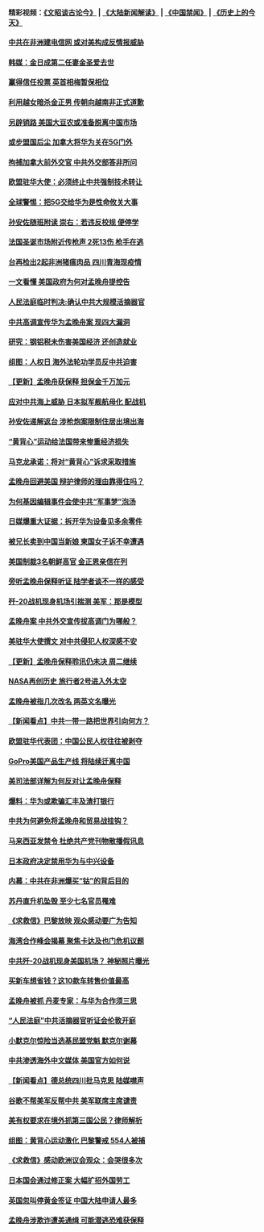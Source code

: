 #### 精彩视频：[《文昭谈古论今》](https://github.com/gfw-breaker/wenzhao/blob/master/README.md?t=12131831) | [《大陆新闻解读》](https://github.com/gfw-breaker/ntdtv-comedy/blob/master/README.md?t=12131831) | [《中国禁闻》](https://github.com/gfw-breaker/ntdtv-news/blob/master/README.md?t=12131831) | [《历史上的今天》](https://github.com/gfw-breaker/today-in-history/blob/master/README.md?t=12131831) 

#### [中共在非洲建电信网 或对美构成反情报威胁](../pages/nsc418/n10908572.md?t=12131831) 

#### [韩媒：金日成第二任妻金圣爱去世](../pages/nsc418/n10907348.md?t=12131831) 

#### [赢得信任投票 英首相梅暂保相位](../pages/nsc418/n10907229.md?t=12131831) 

#### [利用越女暗杀金正男 传朝向越南非正式道歉](../pages/nsc418/n10907137.md?t=12131831) 

#### [另辟销路 美国大豆农或准备脱离中国市场](../pages/nsc418/n10906755.md?t=12131831) 

#### [或步盟国后尘 加拿大将华为关在5G门外](../pages/nsc418/n10906948.md?t=12131831) 

#### [拘捕加拿大前外交官 中共外交部答非所问](../pages/nsc418/n10906805.md?t=12131831) 

#### [欧盟驻华大使：必须终止中共强制技术转让](../pages/nsc418/n10906425.md?t=12131831) 

#### [全球警惕：把5G交给华为是性命攸关大事](../pages/nsc418/n10906129.md?t=12131831) 

#### [孙安佐随班附读 崇右：若违反校规 便停学](../pages/nsc418/n10906519.md?t=12131831) 

#### [法国圣诞市场附近传枪声 2死13伤 枪手在逃](../pages/nsc418/n10906474.md?t=12131831) 

#### [台再检出2起非洲猪瘟肉品 四川青海现疫情](../pages/nsc418/n10905719.md?t=12131831) 

#### [一文看懂 美国政府为何对孟晚舟提控告](../pages/nsc418/n10904250.md?t=12131831) 

#### [人民法庭临时判决:确认中共大规模活摘器官](../pages/nsc418/n10905079.md?t=12131831) 

#### [中共高调宣传华为孟晚舟案 现四大漏洞](../pages/nsc418/n10904788.md?t=12131831) 

#### [研究：钢铝税未伤害美国经济 还创造就业](../pages/nsc418/n10904853.md?t=12131831) 

#### [组图：人权日 海外法轮功学员反中共迫害](../pages/nsc418/n10903703.md?t=12131831) 

#### [【更新】孟晚舟获保释 担保金千万加元](../pages/nsc418/n10904401.md?t=12131831) 

#### [应对中共海上威胁 日本拟军舰航母化 配战机](../pages/nsc418/n10904429.md?t=12131831) 

#### [孙安佐递解返台 涉枪炮案限制住居出境出海](../pages/nsc418/n10904508.md?t=12131831) 

#### [“黄背心”运动给法国带来惨重经济损失](../pages/nsc418/n10904100.md?t=12131831) 

#### [马克龙承诺：将对“黄背心”诉求采取措施](../pages/nsc418/n10904057.md?t=12131831) 

#### [孟晚舟回避美国 辩护律师的理由靠得住吗？](../pages/nsc418/n10903337.md?t=12131831) 

#### [为何基因编辑事件会使中共“军事梦”泡汤](../pages/nsc418/n10901955.md?t=12131831) 

#### [日媒爆重大证据：拆开华为设备见多余零件](../pages/nsc418/n10903419.md?t=12131831) 

#### [被兄长卖到中国当新娘 柬国女子诉不幸遭遇](../pages/nsc418/n10903571.md?t=12131831) 

#### [美国制裁3名朝鲜高官 金正恩亲信在列](../pages/nsc418/n10903139.md?t=12131831) 

#### [旁听孟晚舟保释听证 陆学者谈不一样的感受](../pages/nsc418/n10903199.md?t=12131831) 

#### [歼-20战机现身机场引揣测 美军：那是模型](../pages/nsc418/n10903152.md?t=12131831) 

#### [孟晚舟案 中共外交宣传拔高调门为哪般？](../pages/nsc418/n10902536.md?t=12131831) 

#### [美驻华大使撰文 对中共侵犯人权深感不安](../pages/nsc418/n10902576.md?t=12131831) 

#### [【更新】孟晚舟保释聆讯仍未决 周二继续](../pages/nsc418/n10902280.md?t=12131831) 

#### [NASA再创历史 旅行者2号进入外太空](../pages/nsc418/n10902186.md?t=12131831) 

#### [孟晚舟被指几次改名 两英文名曝光](../pages/nsc418/n10902460.md?t=12131831) 

#### [【新闻看点】中共一带一路把世界引向何方？](../pages/nsc418/n10902174.md?t=12131831) 

#### [欧盟驻华代表团：中国公民人权往往被剥夺](../pages/nsc418/n10902220.md?t=12131831) 

#### [GoPro美国产品生产线 将陆续迁离中国](../pages/nsc418/n10902041.md?t=12131831) 

#### [美司法部详解为何反对让孟晚舟保释](../pages/nsc418/n10902113.md?t=12131831) 

#### [爆料：华为或欺骗汇丰及渣打银行](../pages/nsc418/n10902104.md?t=12131831) 

#### [中共为何避免将孟晚舟和贸易战挂钩？](../pages/nsc418/n10901942.md?t=12131831) 

#### [马来西亚发禁令 杜绝共产党刊物散播假讯息](../pages/nsc418/n10901784.md?t=12131831) 

#### [日本政府决定禁用华为与中兴设备](../pages/nsc418/n10901481.md?t=12131831) 

#### [内幕：中共在非洲爆买“钴”的背后目的](../pages/nsc418/n10898949.md?t=12131831) 

#### [苏丹直升机坠毁 至少七名官员罹难](../pages/nsc418/n10900117.md?t=12131831) 

#### [《求救信》巴黎放映 观众感动要广为告知](../pages/nsc418/n10900019.md?t=12131831) 

#### [海湾合作峰会揭幕 聚焦卡达及也门危机议题](../pages/nsc418/n10899688.md?t=12131831) 

#### [中共歼-20战机现身美国机场？ 神秘照片曝光](../pages/nsc418/n10899663.md?t=12131831) 

#### [买新车想省钱？这10款车转售价值最高](../pages/nsc418/n10898117.md?t=12131831) 

#### [孟晚舟被抓 丹麦专家：与华为合作须三思](../pages/nsc418/n10899564.md?t=12131831) 

#### [“人民法庭”中共活摘器官听证会伦敦开庭](../pages/nsc418/n10899563.md?t=12131831) 

#### [小默克尔惊险当选基民盟党魁 默克尔谢幕](../pages/nsc418/n10899491.md?t=12131831) 

#### [中共渗透海外中文媒体 美国官方如何说](../pages/nsc418/n10893253.md?t=12131831) 

#### [【新闻看点】德总统四川批马克思 陆媒噤声](../pages/nsc418/n10899297.md?t=12131831) 

#### [谷歌不帮美军反帮中共 美军联席主席谴责](../pages/nsc418/n10899167.md?t=12131831) 

#### [美有权要求在境外抓第三国公民？律师解析](../pages/nsc418/n10899107.md?t=12131831) 

#### [组图：黄背心运动激化 巴黎警戒 554人被捕](../pages/nsc418/n10899057.md?t=12131831) 

#### [《求救信》感动欧洲议会观众：会哭很多次](../pages/nsc418/n10897982.md?t=12131831) 

#### [日本国会通过修正案 大幅扩招外国劳工](../pages/nsc418/n10898708.md?t=12131831) 

#### [英国忽叫停黄金签证 中国大陆申请人最多](../pages/nsc418/n10898953.md?t=12131831) 

#### [孟晚舟涉欺诈遭美通缉 可能潜逃恐难获保释](../pages/nsc418/n10898102.md?t=12131831) 

